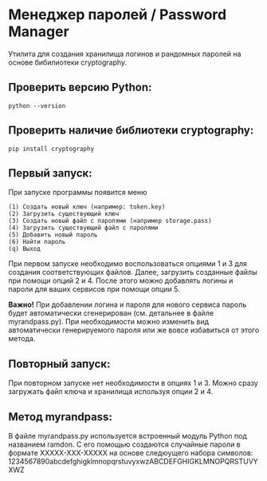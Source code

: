 # Менеджер паролей / Password Manager

Утилита для создания хранилища логинов и рандомных паролей на основе бибилиотеки cryptography.

## Проверить версию Python:
```
python --version
```

## Проверить наличие библиотеки cryptography:

```
pip install cryptography
```

## Первый запуск:

При запуске программы появится меню

```
(1) Создать новый ключ (например: token.key)
(2) Загрузить существующий ключ
(3) Создать новый файл с паролями (например storage.pass)
(4) Загрузить существующий файл с паролями
(5) Добавить новый пароль
(6) Найти пароль
(q) Выход
```

При первом запуске необходимо воспользоваться опциями 1 и 3 для создания соответствующих файлов. Далее, загрузить созданные файлы при помощи опций 2 и 4. После этого можно добавлять логины и пароли для ваших сервисов при помощи опции 5. 

**Важно!** При добавлении логина и пароля для нового сервиса пароль будет автоматически сгенерирован (см. детальнее в файле myrandpass.py). При необходимости можно изменить вид автоматически генерируемого пароля или же вовсе избавиться от этого метода.

## Повторный запуск:

При повторном запуске нет необходимости в опциях 1 и 3. Можно сразу загружать файл ключа и хранилища используя опции 2 и 4. 

## Метод myrandpass:

В файле myrandpass.py используется встроенный модуль Python под названием ramdon. С его помощью создаются случайные пароли в формате XXXXX-XXX-XXXXX на основе следюущего набора символов: 1234567890abcdefghigklmnopqrstuvyxwzABCDEFGHIGKLMNOPQRSTUVYXWZ
